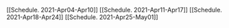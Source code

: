 [[Schedule. 2021-Apr04-Apr10]]
[[Schedule. 2021-Apr11-Apr17]]
[[Schedule. 2021-Apr18-Apr24]]
[[Schedule. 2021-Apr25-May01]]
